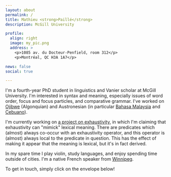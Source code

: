 ```yaml
---
layout: about
permalink: /
title: Mathieu <strong>Paillé</strong>
description: McGill University

profile:
  align: right
  image: my_pic.png
  address: >
    <p>1085 av. du Docteur-Penfield, room 312</p>
    <p>Montréal, QC H3A 1A7</p>

news: false
social: true

---
```


I'm a fourth-year PhD student in linguistics and Vanier scholar at McGill University. I'm interested in syntax and meaning, especially issues of word order, focus and focus particles, and comparative grammar. I've worked on <a href="https://en.wikipedia.org/wiki/Ojibwe_language">Ojibwe</a> (Algonquian) and Austronesian (in particular <a href="https://en.wikipedia.org/wiki/Malay_language">Bahasa Malaysia</a> and <a href="https://en.wikipedia.org/wiki/Cebuano_language">Cebuano</a>).

I'm currently working on <a href="/assets/Paillé-WCCFL38.pdf">a project on exhaustivity</a>, in which I'm claiming that exhaustivity can "mimick" lexical meaning. There are predicates which (almost) always co-occur with an exhaustivity operator, and this operator is (almost) always local to the predicate in question. This has the effect of making it appear that the meaning is lexical, but it's in fact derived.

In my spare time I play violin, study languages, and enjoy spending time outside of cities. I'm a native French speaker from <a href="https://en.wikipedia.org/wiki/Winnipeg">Winnipeg</a>.

To get in touch, simply click on the envelope below!
